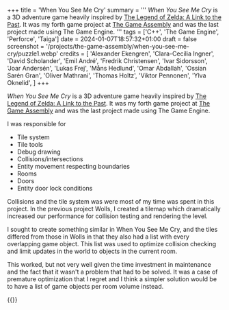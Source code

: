 +++
title = 'When You See Me Cry'
summary = '''
_When You See Me Cry_ is a 3D adventure game heavily inspired by 
[The Legend of Zelda: A Link to the Past](https://en.wikipedia.org/wiki/The_Legend_of_Zelda:_A_Link_to_the_Past). 
It was my forth game project at [The Game Assembly](https://thegameassembly.com)
and was the last project made using The Game Engine.
'''
tags = ['C++', 'The Game Engine', 'Perforce', 'Taiga']
date = 2024-01-07T18:57:32+01:00
draft = false
screenshot = '/projects/the-game-assembly/when-you-see-me-cry/puzzle1.webp'
credits = [
    'Alexander Ekengren',
    'Clara-Cecilia Ingner',
    'David Scholander',
    'Emil André',
    'Fredrik Christensen',
    'Ivar Sidorsson',
    'Joar Andersén',
    'Lukas Frej',
    'Måns Hedlund',
    'Omar Abdallah',
    'Ossian Sarén Gran',
    'Oliver Mathrani',
    'Thomas Holtz',
    'Viktor Pennonen',
    'Ylva Oknelid',
]
+++

_When You See Me Cry_ is a 3D adventure game heavily inspired by 
[The Legend of Zelda: A Link to the Past](https://en.wikipedia.org/wiki/The_Legend_of_Zelda:_A_Link_to_the_Past). 
It was my forth game project at [The Game Assembly](https://thegameassembly.com)
and was the last project made using The Game Engine.

I was responsible for
* Tile system
* Tile tools
* Debug drawing
* Collisions/intersections
* Entity movement respecting boundaries
* Rooms
* Doors
* Entity door lock conditions

Collisions and the tile system was were most of my time was spent in this project.
In the previous project Wolls, I created a tilemap which dramatically increased 
our performance for collision testing and rendering the level. 

I sought to create something similar in When You See Me Cry, and the tiles differed 
from those in Wolls in that they also had a list with every overlapping game object. 
This list was used to optimize collision checking and limit updates in the world to 
objects in the current room.

This worked, but not very well given the time investment in maintenance and the fact
that it wasn't a problem that had to be solved. It was a case of premature optimization
that I regret and I think a simpler solution would be to have a list of game objects per
room volume instead.

{{<youtube id="RTEkSJmcURg" title="When You See Me Cry trailer.">}}